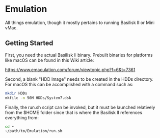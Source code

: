 # Emulation
All things emulation, though it mostly pertains to running Basilisk II or Mini vMac.

## Getting Started
First, you need the actual Basilisk II binary. Prebuilt binaries for platforms like macOS can be found in this Wiki
article:

https://www.emaculation.com/forum/viewtopic.php?f=6&t=7361

Second, a blank "HDD Image" needs to be created in the HDDs directory. For macOS this can be accomplished with a command
such as:

```bash
mkdir HDDs
mkfile -n 50M HDDs/System7.dsk
```

Finally, the run.sh script can be invoked, but it must be launched relatively from the $HOME folder since that is where
the Basilisk II references everything from:

```bash
cd ~
~/path/to/Emulation/run.sh
```

